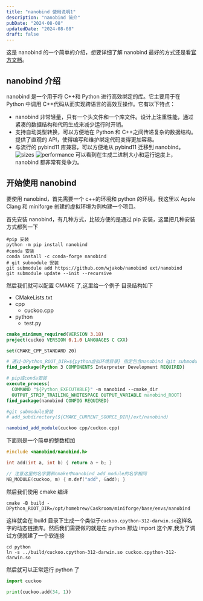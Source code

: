 ```yaml
---
title: "nanobind 使用说明1"
description: "nanobind 简介"
pubDate: "2024-08-08"
updatedDate: "2024-08-08"
draft: false
---
```


这是 nanobind 的一个简单的介绍，想要详细了解 nanobind 最好的方式还是看[官方文档](https://nanobind.readthedocs.io/en/latest/index.html)。

## nanobind 介绍

nanobind 是一个用于将 C++和 Python 进行高效绑定的库。它主要用于在 Python 中调用 C++代码从而实现跨语言的高效互操作。它有以下特点：

- nanobind 非常轻量，只有一个头文件和一个库文件。设计上注重性能，通过紧凑的数据结构和代码生成来减少运行时开销。
- 支持自动类型转换，可以方便地在 Python 和 C++之间传递复杂的数据结构。提供了直观的 API，使得编写和维护绑定代码变得更加容易。
- 与流行的 pybind11 库兼容，可以方便地从 pybind11 迁移到 nanobind。
  ![sizes](https://nanobind.readthedocs.io/en/latest/_images/sizes.svg)
  ![performance](https://nanobind.readthedocs.io/en/latest/_images/perf.svg)
  可以看到在生成二进制大小和运行速度上，nanobind 都非常有竞争力。

## 开始使用 nanobind

要使用 nanobind，首先需要一个 c++的环境和 python 的环境，我这里以 Apple Clang 和 miniforge 创建的虚拟环境为例构建一个项目。

首先安装 nanobind，有几种方式，比较方便的是通过 pip 安装，这里把几种安装方式都列一下

```
#pip 安装
python -m pip install nanobind
#conda 安装
conda install -c conda-forge nanobind
# git submodule 安装
git submodule add https://github.com/wjakob/nanobind ext/nanobind
git submodule update --init --recursive
```

然后我们就可以配置 CMAKE 了,这里给一个例子
目录结构如下

- CMakeLists.txt
- cpp
  - cuckoo.cpp
- python
  - test.py

```cmake
cmake_minimum_required(VERSION 3.18)
project(cuckoo VERSION 0.1.0 LANGUAGES C CXX)

set(CMAKE_CPP_STANDARD 20)

# 通过-DPython_ROOT_DIR=${python虚拟环境目录} 指定包含nanobind（git submodule安装不需要）的Python环境，这里的编译环境和编译出来的库的使用环境可以不是同一个，但是需要版本相同。
find_package(Python 3 COMPONENTS Interpreter Development REQUIRED)

# pip或conda安装
execute_process(
  COMMAND "${Python_EXECUTABLE}" -m nanobind --cmake_dir
  OUTPUT_STRIP_TRAILING_WHITESPACE OUTPUT_VARIABLE nanobind_ROOT)
find_package(nanobind CONFIG REQUIRED)

#git submodule安装
# add_subdirectory(${CMAKE_CURRENT_SOURCE_DIR}/ext/nanobind)

nanobind_add_module(cuckoo cpp/cuckoo.cpp)
```

下面则是一个简单的整数相加

```cpp
#include <nanobind/nanobind.h>

int add(int a, int b) { return a + b; }

// 注意这里的名字要和cmake中nanobind_add_module的名字相同
NB_MODULE(cuckoo, m) { m.def("add", &add); }
```

然后我们使用 cmake 编译

```shell
cmake -B build -DPython_ROOT_DIR=/opt/homebrew/Caskroom/miniforge/base/envs/nanobind
```

这样就会在 build 目录下生成一个类似于`cuckoo.cpython-312-darwin.so`这样名字的动态链接库。然后我们需要做的就是在 python 那边 import 这个库,我为了调试方便就建了一个软连接

```shell
cd python
ln -s ../build/cuckoo.cpython-312-darwin.so cuckoo.cpython-312-darwin.so
```

然后就可以正常运行 python 了

```python
import cuckoo

print(cuckoo.add(34, 1))
```
